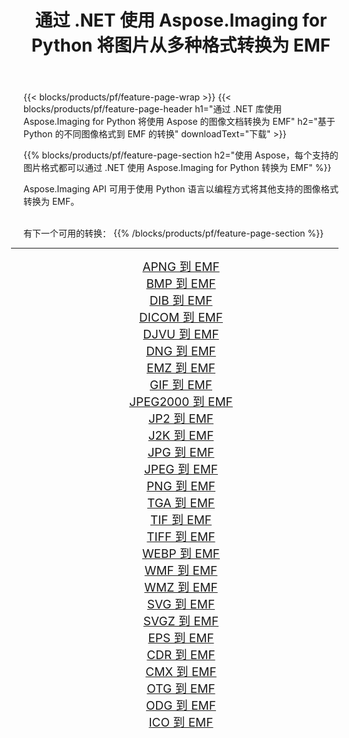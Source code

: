 ﻿---
title: 通过 .NET 使用 Aspose.Imaging for Python 将图片从多种格式转换为 EMF 
weight: 3920
url: /zh-hans/python-net/conversion/to/emf/ 
lang: zh-hans
langdirlevel: 2
locales: zh-hans,ja,it,ru,de,es,fr,nl,id,lt,pl,pt,vi,tr,ko,zh-hant,ar,hi,th,sv,cs,uk,he
description: 您可以通过 .NET 库使用 Aspose.Imaging for Python 将各种格式转换为 EMF
---

{{< blocks/products/pf/feature-page-wrap >}}
{{< blocks/products/pf/feature-page-header h1="通过 .NET 库使用 Aspose.Imaging for Python 将使用 Aspose 的图像文档转换为 EMF" h2="基于 Python 的不同图像格式到 EMF 的转换" downloadText="下载" >}}


{{% blocks/products/pf/feature-page-section  h2="使用 Aspose，每个支持的图片格式都可以通过 .NET 使用 Aspose.Imaging for Python 转换为 EMF" %}}
<p align=justify>Aspose.Imaging API 可用于使用 Python 语言以编程方式将其他支持的图像格式转换为 EMF。</p>
<br/>
有下一个可用的转换：
{{% /blocks/products/pf/feature-page-section %}}
<div class="container-fluid productfamilypage bg-gray">
    <div class="convertypes bg-gray agp-content section">
        <div class="container">
		<hr style="margin-left:-20px;"/>
		<div class="row other-converters" style="gap: 10px;font-size: 19px;text-align:center;">
		    <div class='col-md-2 other-converter remove-lp remove-rp'><a href="/imaging/zh-hans/python-net/conversion/apng-to-emf/" style="padding:15px;">APNG 到 EMF</a></div>
<div class='col-md-2 other-converter remove-lp remove-rp'><a href="/imaging/zh-hans/python-net/conversion/bmp-to-emf/" style="padding:15px;">BMP 到 EMF</a></div>
<div class='col-md-2 other-converter remove-lp remove-rp'><a href="/imaging/zh-hans/python-net/conversion/dib-to-emf/" style="padding:15px;">DIB 到 EMF</a></div>
<div class='col-md-2 other-converter remove-lp remove-rp'><a href="/imaging/zh-hans/python-net/conversion/dicom-to-emf/" style="padding:15px;">DICOM 到 EMF</a></div>
<div class='col-md-2 other-converter remove-lp remove-rp'><a href="/imaging/zh-hans/python-net/conversion/djvu-to-emf/" style="padding:15px;">DJVU 到 EMF</a></div>
<div class='col-md-2 other-converter remove-lp remove-rp'><a href="/imaging/zh-hans/python-net/conversion/dng-to-emf/" style="padding:15px;">DNG 到 EMF</a></div>
<div class='col-md-2 other-converter remove-lp remove-rp'><a href="/imaging/zh-hans/python-net/conversion/emz-to-emf/" style="padding:15px;">EMZ 到 EMF</a></div>
<div class='col-md-2 other-converter remove-lp remove-rp'><a href="/imaging/zh-hans/python-net/conversion/gif-to-emf/" style="padding:15px;">GIF 到 EMF</a></div>
<div class='col-md-2 other-converter remove-lp remove-rp'><a href="/imaging/zh-hans/python-net/conversion/jpeg2000-to-emf/" style="padding:15px;">JPEG2000 到 EMF</a></div>
<div class='col-md-2 other-converter remove-lp remove-rp'><a href="/imaging/zh-hans/python-net/conversion/jp2-to-emf/" style="padding:15px;">JP2 到 EMF</a></div>
<div class='col-md-2 other-converter remove-lp remove-rp'><a href="/imaging/zh-hans/python-net/conversion/j2k-to-emf/" style="padding:15px;">J2K 到 EMF</a></div>
<div class='col-md-2 other-converter remove-lp remove-rp'><a href="/imaging/zh-hans/python-net/conversion/jpg-to-emf/" style="padding:15px;">JPG 到 EMF</a></div>
<div class='col-md-2 other-converter remove-lp remove-rp'><a href="/imaging/zh-hans/python-net/conversion/jpeg-to-emf/" style="padding:15px;">JPEG 到 EMF</a></div>
<div class='col-md-2 other-converter remove-lp remove-rp'><a href="/imaging/zh-hans/python-net/conversion/png-to-emf/" style="padding:15px;">PNG 到 EMF</a></div>
<div class='col-md-2 other-converter remove-lp remove-rp'><a href="/imaging/zh-hans/python-net/conversion/tga-to-emf/" style="padding:15px;">TGA 到 EMF</a></div>
<div class='col-md-2 other-converter remove-lp remove-rp'><a href="/imaging/zh-hans/python-net/conversion/tif-to-emf/" style="padding:15px;">TIF 到 EMF</a></div>
<div class='col-md-2 other-converter remove-lp remove-rp'><a href="/imaging/zh-hans/python-net/conversion/tiff-to-emf/" style="padding:15px;">TIFF 到 EMF</a></div>
<div class='col-md-2 other-converter remove-lp remove-rp'><a href="/imaging/zh-hans/python-net/conversion/webp-to-emf/" style="padding:15px;">WEBP 到 EMF</a></div>
<div class='col-md-2 other-converter remove-lp remove-rp'><a href="/imaging/zh-hans/python-net/conversion/wmf-to-emf/" style="padding:15px;">WMF 到 EMF</a></div>
<div class='col-md-2 other-converter remove-lp remove-rp'><a href="/imaging/zh-hans/python-net/conversion/wmz-to-emf/" style="padding:15px;">WMZ 到 EMF</a></div>
<div class='col-md-2 other-converter remove-lp remove-rp'><a href="/imaging/zh-hans/python-net/conversion/svg-to-emf/" style="padding:15px;">SVG 到 EMF</a></div>
<div class='col-md-2 other-converter remove-lp remove-rp'><a href="/imaging/zh-hans/python-net/conversion/svgz-to-emf/" style="padding:15px;">SVGZ 到 EMF</a></div>
<div class='col-md-2 other-converter remove-lp remove-rp'><a href="/imaging/zh-hans/python-net/conversion/eps-to-emf/" style="padding:15px;">EPS 到 EMF</a></div>
<div class='col-md-2 other-converter remove-lp remove-rp'><a href="/imaging/zh-hans/python-net/conversion/cdr-to-emf/" style="padding:15px;">CDR 到 EMF</a></div>
<div class='col-md-2 other-converter remove-lp remove-rp'><a href="/imaging/zh-hans/python-net/conversion/cmx-to-emf/" style="padding:15px;">CMX 到 EMF</a></div>
<div class='col-md-2 other-converter remove-lp remove-rp'><a href="/imaging/zh-hans/python-net/conversion/otg-to-emf/" style="padding:15px;">OTG 到 EMF</a></div>
<div class='col-md-2 other-converter remove-lp remove-rp'><a href="/imaging/zh-hans/python-net/conversion/odg-to-emf/" style="padding:15px;">ODG 到 EMF</a></div>
<div class='col-md-2 other-converter remove-lp remove-rp'><a href="/imaging/zh-hans/python-net/conversion/ico-to-emf/" style="padding:15px;">ICO 到 EMF</a></div>
                </div>
        </div>
    </div>
</div>
<br/>

